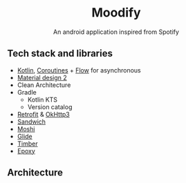 <h1 align="center">Moodify</h1>
<p align="center">An android application inspired from Spotify</p>

## Tech stack and libraries
- [Kotlin](https://kotlinlang.org/docs/home.html), [Coroutines](https://github.com/Kotlin/kotlinx.coroutines) + [Flow](https://kotlinlang.org/api/kotlinx.coroutines/kotlinx-coroutines-core/kotlinx.coroutines.flow/) for asynchronous
- [Material design 2](https://m2.material.io/design)
- Clean Architecture
- Gradle
  - Kotlin KTS
  - Version catalog
- [Retrofit](https://github.com/square/retrofit) & [OkHttp3](https://github.com/square/okhttp)
- [Sandwich](https://github.com/skydoves/sandwich)
- [Moshi](https://github.com/square/moshi)
- [Glide](https://github.com/bumptech/glide)
- [Timber](https://github.com/JakeWharton/timber)
- [Epoxy](https://github.com/airbnb/epoxy)

## Architecture
